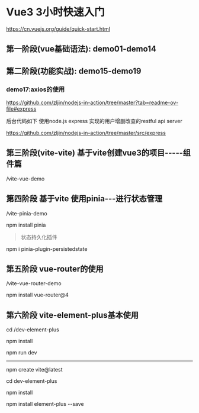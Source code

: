 # Vue3 3小时快速入门

https://cn.vuejs.org/guide/quick-start.html


## 第一阶段(vue基础语法): demo01-demo14

## 第二阶段(功能实战): demo15-demo19

### demo17:axios的使用

https://github.com/zljin/nodejs-in-action/tree/master?tab=readme-ov-file#express

后台代码如下 使用node.js express 实现的用户增删改查的restful api server

https://github.com/zljin/nodejs-in-action/tree/master/src/express

## 第三阶段(vite-vite) 基于vite创建vue3的项目-----组件篇

/vite-vue-demo


## 第四阶段 基于vite 使用pinia---进行状态管理

/vite-pinia-demo

npm install pinia

> 状态持久化插件

npm i pinia-plugin-persistedstate

## 第五阶段 vue-router的使用

/vite-vue-router-demo

npm install vue-router@4

## 第六阶段 vite-element-plus基本使用

cd /dev-element-plus 

npm install

npm run dev

----------

npm create vite@latest

cd dev-element-plus

npm install

npm install  element-plus --save